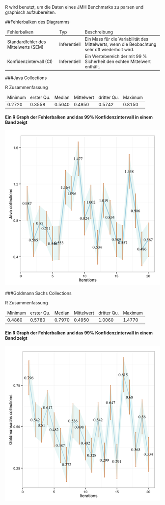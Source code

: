 R wird benutzt, um die Daten eines JMH Benchmarks zu parsen und graphisch aufzubereiten.


##Fehlerbalken des Diagramms

<table>
    <thead>
    <tr>
         <td>Fehlerbalken</td>
         <td>Typ</td>
         <td>Beschreibung</td>
    </tr>
    </thead>
    <tr>
        <td>Standardfehler des Mittelwerts (SEM)</td>
        <td>Inferentiell</td>
        <td>Ein Mass für die Variabilität des Mittelwerts, wenn die Beobachtung sehr oft wiederholt wird.</td>
    </tr>
    <tr>
        <td>Konfidenzintervall (CI)</td>
        <td>Inferentiell</td>
        <td>Ein Wertebereich der mit 99 % Sicherheit den echten Mittelwert enthält.</td>
    </tr>
</table>

###Java Collections

R Zusammenfassung

<table>
    <thead>
    <tr>
         <td>Minimum</td>
         <td>erster Qu.</td>
         <td>Median</td>
         <td>Mittelwert</td>
         <td>dritter Qu.</td>
         <td>Maximum</td>
    </tr>
    </thead>
    <tr>
        <td>0.2720</td>
        <td>0.3558</td>
        <td>0.5040</td>
        <td>0.4950</td>
        <td>0.5742</td>
        <td>0.8150</td>
    </tr>
</table>


#### Ein R Graph der Fehlerbalken und das 99% Konfidenzintervall in einem Band zeigt

![Alt text](ggplotjc.png)

###Goldmann Sachs Collections

R Zusammenfassung

<table>
    <thead>
    <tr>
         <td>Minimum</td>
         <td>erster Qu.</td>
         <td>Median</td>
         <td>Mittelwert</td>
         <td>dritter Qu.</td>
         <td>Maximum</td>
    </tr>
    </thead>
    <tr>
        <td>0.4860</td>
        <td>0.5780</td>
        <td>0.7970</td>
        <td>0.4950</td>
        <td>1.0060</td>
        <td>1.4770</td>
    </tr>
</table>

#### Ein R Graph der Fehlerbalken und das 99% Konfidenzintervall in einem Band zeigt


![Alt text](ggplotgc.png)
